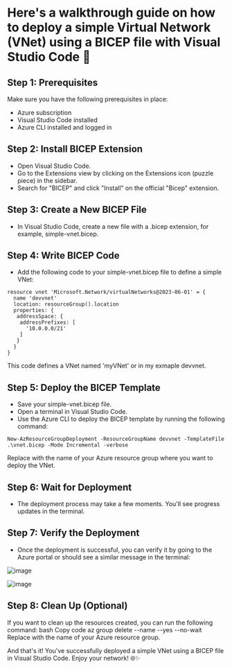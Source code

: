 # Here's a walkthrough guide on how to deploy a simple Virtual Network (VNet) using a BICEP file with Visual Studio Code 🚀

## Step 1: Prerequisites
Make sure you have the following prerequisites in place:

- Azure subscription
- Visual Studio Code installed
- Azure CLI installed and logged in

## Step 2: Install BICEP Extension

- Open Visual Studio Code.
- Go to the Extensions view by clicking on the Extensions icon (puzzle piece) in the sidebar.
- Search for "BICEP" and click "Install" on the official "Bicep" extension.

## Step 3: Create a New BICEP File
- In Visual Studio Code, create a new file with a .bicep extension, for example, simple-vnet.bicep.

## Step 4: Write BICEP Code

- Add the following code to your simple-vnet.bicep file to define a simple VNet:

```bicep
resource vnet 'Microsoft.Network/virtualNetworks@2023-06-01' = {
  name 'devvnet'
  location: resourceGroup().location
  properties: {
   addressSpace: {
    addressPrefixes: [
      '10.0.0.0/21'
    ]
   }  
  }
}
``````

This code defines a VNet named 'myVNet' or in my exmaple devvnet.  

## Step 5: Deploy the BICEP Template

- Save your simple-vnet.bicep file.
- Open a terminal in Visual Studio Code.
- Use the Azure CLI to deploy the BICEP template by running the following command:
```
New-AzResourceGroupDeployment -ResourceGroupName devvnet -TemplateFile .\vnet.bicep -Mode Incremental -verbose
```

Replace <resource-group-name> with the name of your Azure resource group where you want to deploy the VNet.

## Step 6: Wait for Deployment

- The deployment process may take a few moments. You'll see progress updates in the terminal.

## Step 7: Verify the Deployment

- Once the deployment is successful, you can verify it by going to the Azure portal or should see a similar message in the terminal:
  
![image](https://github.com/apsessoms/DevOps/assets/99392512/e4c8caed-23e2-4e47-9916-d5dab1fb65b0)

![image](https://github.com/apsessoms/DevOps/assets/99392512/9d03159d-4f0e-44c2-a968-abf92c98e718)


## Step 8: Clean Up (Optional)

If you want to clean up the resources created, you can run the following command:
bash
Copy code
az group delete --name <resource-group-name> --yes --no-wait
Replace <resource-group-name> with the name of your Azure resource group.

And that's it! You've successfully deployed a simple VNet using a BICEP file in Visual Studio Code. Enjoy your network! 🌐✨
